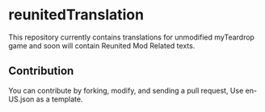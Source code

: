 # reunitedTranslation
This repository currently contains translations for unmodified myTeardrop game and soon will contain Reunited Mod Related texts.
## Contribution
You can contribute by forking, modify, and sending a pull request, Use en-US.json as a template.
